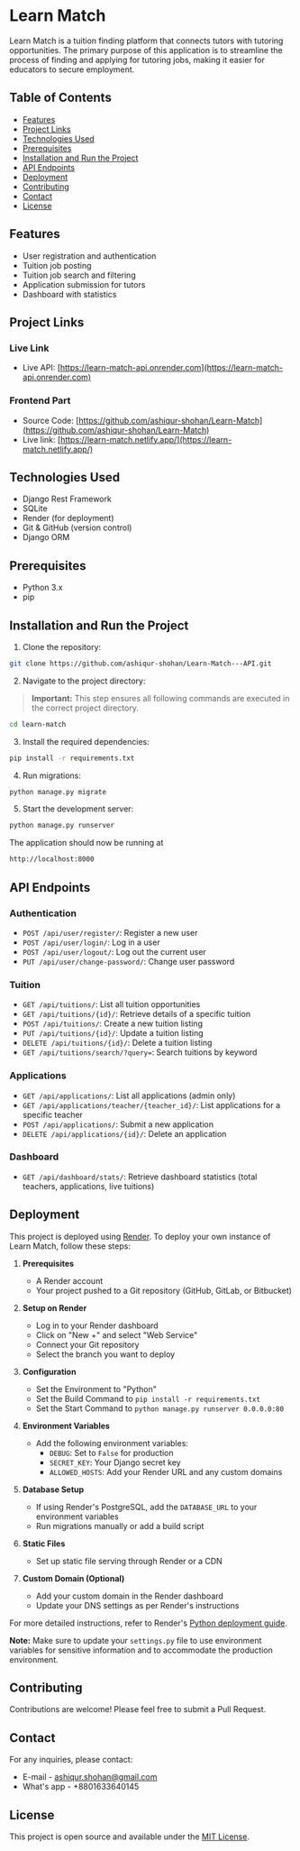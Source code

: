 # Learn Match

Learn Match is a tuition finding platform that connects tutors with tutoring opportunities. The primary purpose of this application is to streamline the process of finding and applying for tutoring jobs, making it easier for educators to secure employment.

## Table of Contents

- [Features](#features)
- [Project Links](#project-links)
- [Technologies Used](#technologies-used)
- [Prerequisites](#prerequisites)
- [Installation and Run the Project](#installation-and-run-the-project)
- [API Endpoints](#api-endpoints)
- [Deployment](#deployment)
- [Contributing](#contributing)
- [Contact](#contact)
- [License](#license)

## Features

- User registration and authentication
- Tuition job posting
- Tuition job search and filtering
- Application submission for tutors
- Dashboard with statistics

## Project Links

### Live Link
- Live API: [https://learn-match-api.onrender.com](https://learn-match-api.onrender.com)

### Frontend Part
- Source Code: [https://github.com/ashiqur-shohan/Learn-Match](https://github.com/ashiqur-shohan/Learn-Match)
- Live link: [https://learn-match.netlify.app/](https://learn-match.netlify.app/)

## Technologies Used

- Django Rest Framework
- SQLite
- Render (for deployment)
- Git & GitHub (version control)
- Django ORM

## Prerequisites

- Python 3.x
- pip

## Installation and Run the Project

1. Clone the repository:
```bash
git clone https://github.com/ashiqur-shohan/Learn-Match---API.git
```
2. Navigate to the project directory:
> **Important:** This step ensures all following commands are executed in the correct project directory.
```bash
cd learn-match
```
3. Install the required dependencies:
```bash
pip install -r requirements.txt
```
4. Run migrations:
```bash
python manage.py migrate
```
5. Start the development server:
```bash
python manage.py runserver
```

The application should now be running at 
```bash
http://localhost:8000
```

## API Endpoints

### Authentication
- `POST /api/user/register/`: Register a new user
- `POST /api/user/login/`: Log in a user
- `POST /api/user/logout/`: Log out the current user
- `PUT /api/user/change-password/`: Change user password

### Tuition
- `GET /api/tuitions/`: List all tuition opportunities
- `GET /api/tuitions/{id}/`: Retrieve details of a specific tuition
- `POST /api/tuitions/`: Create a new tuition listing
- `PUT /api/tuitions/{id}/`: Update a tuition listing
- `DELETE /api/tuitions/{id}/`: Delete a tuition listing
- `GET /api/tuitions/search/?query=`: Search tuitions by keyword

### Applications
- `GET /api/applications/`: List all applications (admin only)
- `GET /api/applications/teacher/{teacher_id}/`: List applications for a specific teacher
- `POST /api/applications/`: Submit a new application
- `DELETE /api/applications/{id}/`: Delete an application

### Dashboard
- `GET /api/dashboard/stats/`: Retrieve dashboard statistics (total teachers, applications, live tuitions)


## Deployment

This project is deployed using [Render](https://render.com). To deploy your own instance of Learn Match, follow these steps:

1. **Prerequisites**
   - A Render account
   - Your project pushed to a Git repository (GitHub, GitLab, or Bitbucket)

2. **Setup on Render**
   - Log in to your Render dashboard
   - Click on "New +" and select "Web Service"
   - Connect your Git repository
   - Select the branch you want to deploy

3. **Configuration**
   - Set the Environment to "Python"
   - Set the Build Command to `pip install -r requirements.txt`
   - Set the Start Command to `python manage.py runserver 0.0.0.0:80`

4. **Environment Variables**
   - Add the following environment variables:
     - `DEBUG`: Set to `False` for production
     - `SECRET_KEY`: Your Django secret key
     - `ALLOWED_HOSTS`: Add your Render URL and any custom domains

5. **Database Setup**
   - If using Render's PostgreSQL, add the `DATABASE_URL` to your environment variables
   - Run migrations manually or add a build script

6. **Static Files**
   - Set up static file serving through Render or a CDN

7. **Custom Domain (Optional)**
   - Add your custom domain in the Render dashboard
   - Update your DNS settings as per Render's instructions

For more detailed instructions, refer to Render's [Python deployment guide](https://render.com/docs/deploy-python).

**Note:** Make sure to update your `settings.py` file to use environment variables for sensitive information and to accommodate the production environment.


## Contributing

Contributions are welcome! Please feel free to submit a Pull Request.

## Contact

For any inquiries, please contact:
- E-mail - ashiqur.shohan@gmail.com
- What's app - +8801633640145

## License

This project is open source and available under the [MIT License](License.md).